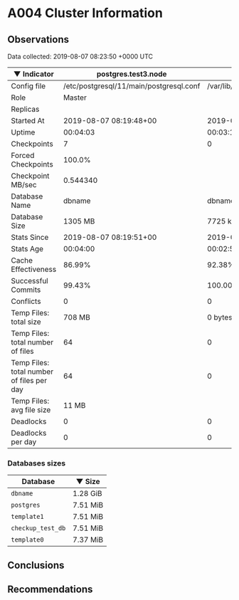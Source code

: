 # A004 Cluster Information #

## Observations ##
Data collected: 2019-08-07 08:23:50 +0000 UTC  

|&#9660;&nbsp;Indicator | postgres.test3.node | postgres.test1.node | postgres.test2.node |
|--------|-------|-------- |-------- |
|Config file |/etc/postgresql/11/main/postgresql.conf|/var/lib/postgresql/11/data1/postgresql.conf|/var/lib/postgresql/11/data2/postgresql.conf|
|Role |Master|<no value>|<no value>|
|Replicas ||<no value>|<no value>|
|Started At |2019-08-07&nbsp;08:19:48+00|2019-08-07 08:19:55+00|2019-08-07 08:19:58+00|
|Uptime |00:04:03|00:03:10|00:03:25|
|Checkpoints |7|0|0|
|Forced Checkpoints |100.0%|<no value>|<no value>|
|Checkpoint MB/sec |0.544340|<no value>|<no value>|
|Database Name |dbname|dbname|dbname|
|Database Size |1305&nbsp;MB|7725 kB|7717 kB|
|Stats Since |2019-08-07&nbsp;08:19:51+00|2019-08-07 08:20:06+00|2019-08-07 08:20:06+00|
|Stats Age |00:04:00|00:02:58|00:03:17|
|Cache Effectiveness |86.99%|92.38%|92.38%|
|Successful Commits |99.43%|100.00%|100.00%|
|Conflicts |0|0|0|
|Temp Files: total size |708&nbsp;MB|0 bytes|0 bytes|
|Temp Files: total number of files |64|0|0|
|Temp Files: total number of files per day |64|0|0|
|Temp Files: avg file size |11&nbsp;MB|<no value>|<no value>|
|Deadlocks |0|0|0|
|Deadlocks per day |0|0|0|


### Databases sizes ###

| Database | &#9660;&nbsp;Size |
|----------|--------|
| `dbname` | 1.28&nbsp;GiB |
| `postgres` | 7.51&nbsp;MiB |
| `template1` | 7.51&nbsp;MiB |
| `checkup_test_db` | 7.51&nbsp;MiB |
| `template0` | 7.37&nbsp;MiB |


## Conclusions ##


## Recommendations ##

